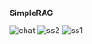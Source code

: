 **SimpleRAG**


![chat](https://github.com/user-attachments/assets/56b70dfb-5d12-4a75-968e-bd8c19162671)
![ss2](https://github.com/user-attachments/assets/78ddd2d7-1385-45f8-8edc-4c9377fd1e7e)
![ss1](https://github.com/user-attachments/assets/d5030b4d-1c09-4609-91a2-ff49da2a7927)
